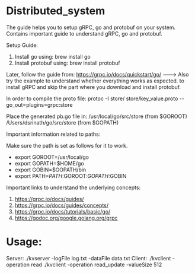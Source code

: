 # Distributed_system
The guide helps you to setup gRPC, go and protobuf on your system. Contains important guide to understand gRPC, go and protobuf.
  
Setup Guide:
1. Install go using:
brew install go
2. Install protobuf using:
brew install protobuf

Later, follow the guide from:
https://grpc.io/docs/quickstart/go/ ---> Also try the example to understand whether everything works as expected.
to install gRPC and skip the part where you download and install protobuf.

In order to compile the proto file:
protoc -I store/ store/key_value.proto --go_out=plugins=grpc:store

Place the generated pb.go file in:
	/usr/local/go/src/store (from $GOROOT)
	/Users/dsrinath/go/src/store (from $GOPATH)

Important information related to paths:


Make sure the path is set as follows for it to work.


* export GOROOT=/usr/local/go
* export GOPATH=$HOME/go
* export GOBIN=$GOPATH/bin
* export PATH=$PATH:$GOROOT:$GOPATH:$GOBIN

Important links to understand the underlying concepts:


1. https://grpc.io/docs/guides/
2. https://grpc.io/docs/guides/concepts/
3. https://grpc.io/docs/tutorials/basic/go/
4. https://godoc.org/google.golang.org/grpc

# Usage:
Server:
./kvserver -logFile log.txt -dataFile data.txt
Client:
./kvclient -operation read
./kvclient -operation read_update -valueSize 512



